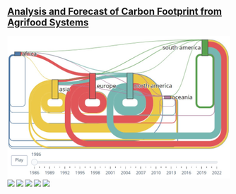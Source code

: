 
## [Analysis and Forecast of Carbon Footprint from Agrifood Systems](/fao_project)
[![Project 4](images/sankey_cover.jpg?raw=true)](/fao_project)
<img src="https://img.shields.io/badge/Python-white?logo=Python" style="height: 5px; width: auto;">
<img src="https://img.shields.io/badge/pandas-white?logo=pandas&logoColor=150458" style="height: 5px; width: auto;">
<img src="https://img.shields.io/badge/NumPy-white?logo=numpy&logoColor=013243" style="height: 5px; width: auto;">
<img src="https://img.shields.io/badge/GeoPandas-white?logo=GeoPandas" style="height: 5px; width: auto;">
<img src="https://img.shields.io/badge/Scikit_learn-white?logo=scikitlearn&logoColor=F7931E" style="height: 5px; width: auto;">
